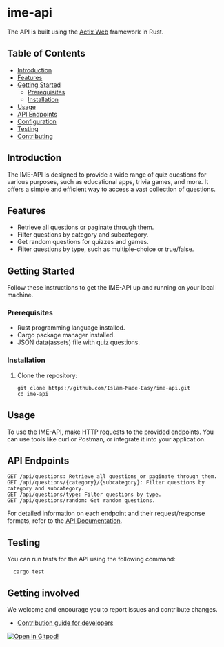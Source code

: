 # ime-api

The API is built using the [Actix Web](https://actix.rs/) framework in Rust.

## Table of Contents

- [Introduction](#introduction)
- [Features](#features)
- [Getting Started](#getting-started)
  - [Prerequisites](#prerequisites)
  - [Installation](#installation)
- [Usage](#usage)
- [API Endpoints](#api-endpoints)
- [Configuration](#configuration)
- [Testing](#testing)
- [Contributing](#getting-involved)

## Introduction

The IME-API is designed to provide a wide range of quiz questions for various purposes, such as educational apps, trivia games, and more. It offers a simple and efficient way to access a vast collection of questions.

## Features

- Retrieve all questions or paginate through them.
- Filter questions by category and subcategory.
- Get random questions for quizzes and games.
- Filter questions by type, such as multiple-choice or true/false.

## Getting Started

Follow these instructions to get the IME-API up and running on your local machine.

### Prerequisites

- Rust programming language installed.
- Cargo package manager installed.
- JSON data(assets) file with quiz questions.

### Installation

1. Clone the repository:

   ```console
   git clone https://github.com/Islam-Made-Easy/ime-api.git
   cd ime-api
   ```

## Usage

To use the IME-API, make HTTP requests to the provided endpoints. You can use tools like curl or Postman, or integrate it into your application.

## API Endpoints

    GET /api/questions: Retrieve all questions or paginate through them.
    GET /api/questions/{category}/{subcategory}: Filter questions by category and subcategory.
    GET /api/questions/type: Filter questions by type.
    GET /api/questions/random: Get random questions.

For detailed information on each endpoint and their request/response formats, refer to the [API Documentation](https://github.com/Islam-Made-Easy/ime-api/wiki/API-Documentation).

## Testing

You can run tests for the API using the following command:

```console
  cargo test
```

## Getting involved

We welcome and encourage you to report issues and contribute changes.

- [Contribution guide for developers](https://github.com/Islam-Made-Easy/ime-api/wiki)

[![Open in Gitpod!](https://gitpod.io/button/open-in-gitpod.svg)](https://gitpod.io/#https://github.com/Islam-Made-Easy/ime-api)
